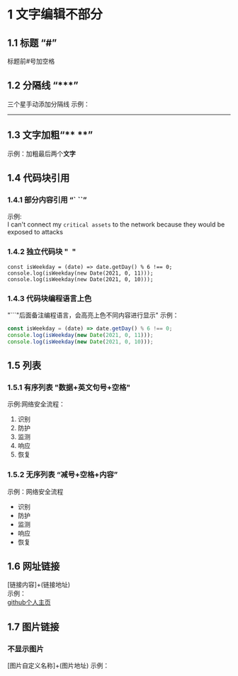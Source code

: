 # 1  文字编辑不部分
## 1.1 标题 “#”
标题前#号加空格
## 1.2 分隔线 “***”
三个星手动添加分隔线
示例：
***
## 1.3 文字加粗“** **”
示例：加粗最后两个**文字**
## 1.4 代码块引用
### 1.4.1 部分内容引用 “` ``”
示例:  
I can't connect my ``critical assets`` to the network because they would be exposed to attacks
### 1.4.2 独立代码块 "``` ```"
```
const isWeekday = (date) => date.getDay() % 6 !== 0;
console.log(isWeekday(new Date(2021, 0, 11)));
console.log(isWeekday(new Date(2021, 0, 10)));
```
### 1.4.3 代码块编程语言上色
"```"后面备注编程语言，会高亮上色不同内容进行显示"
示例：
```javascript
const isWeekday = (date) => date.getDay() % 6 !== 0;
console.log(isWeekday(new Date(2021, 0, 11)));
console.log(isWeekday(new Date(2021, 0, 10)));
```
## 1.5 列表
### 1.5.1 有序列表 "数据+英文句号+空格"
示例:网络安全流程：
1. 识别
2. 防护 
3. 监测
4. 响应
5. 恢复
### 1.5.2 无序列表 “减号+空格+内容”
示例：网络安全流程
- 识别
- 防护
- 监测
- 响应
- 恢复
## 1.6 网址链接
[链接内容]+(链接地址)  
示例：  
[github个人主页](https://github.com/)
## 1.7 图片链接
### 不显示图片
[图片自定义名称]+(图片地址)
示例：






